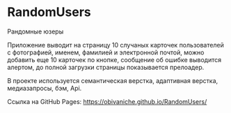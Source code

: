 # RandomUsers
 
Рандомные юзеры

Приложение выводит на страницу 10 случаных карточек пользователей с фотографией, именем, фамилией и электронной почтой, можно добавить еще 10 карточек по кнопке, сообщение об ошибке выводится алертом, до полной загрузки страницы показывается прелоадер.

В проекте используется семантическая верстка, адаптивная верстка, медиазапросы, бэм, Api.

Ссылка на GitHub Pages: https://obivaniche.github.io/RandomUsers/
